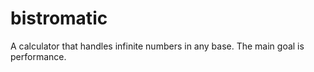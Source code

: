 # bistromatic
A calculator that handles infinite numbers in any base. The main goal is performance.
